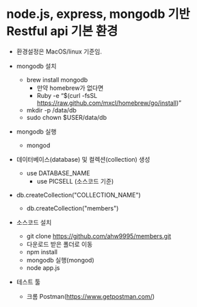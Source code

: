 # node.js, express, mongodb 기반 Restful api 기본 환경

- 환경설정은 MacOS/linux 기준임.

- mongodb 설치
  - brew install mongodb
    - 만약 homebrew가 없다면
    - Ruby -e “$(curl -fsSL https://raw.github.com/mxcl/homebrew/go/install)”
  - mkdir -p /data/db
  - sudo chown $USER/data/db

- mongodb 실행
  - mongod

- 데이터베이스(database) 및 컬렉션(collection) 생성
  - use DATABASE_NAME
    - use PICSELL (소스코드 기준)

- db.createCollection("COLLECTION_NAME")
  - db.createCollection("members")

- 소스코드 설치
  - git clone https://github.com/ahw9995/members.git
  - 다운로드 받은 폴더로 이동
  - npm install
  - mongodb 실행(mongod)
  - node app.js

- 테스트 툴
  - 크롬 Postman(https://www.getpostman.com/)
